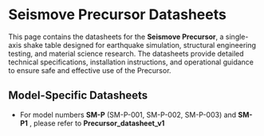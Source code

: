 # Seismove Precursor Datasheets

This page contains the datasheets for the **Seismove Precursor**, a single-axis shake table designed for earthquake simulation, structural engineering testing, and material science research. The datasheets provide detailed technical specifications, installation instructions, and operational guidance to ensure safe and effective use of the Precursor.

## Model-Specific Datasheets

- For model numbers **SM-P** (SM-P-001, SM-P-002, SM-P-003) and **SM-P1** , please refer to **Precursor_datasheet_v1**
